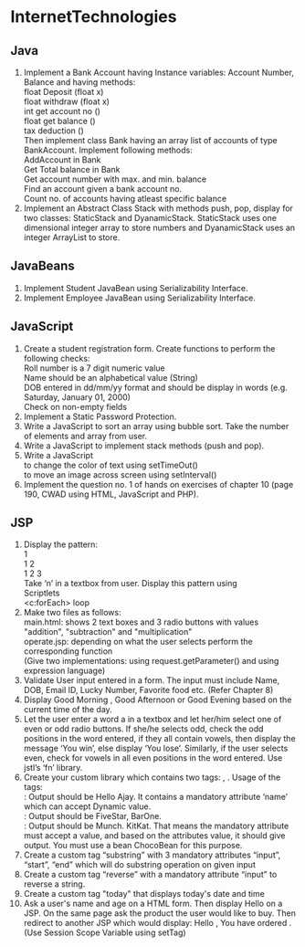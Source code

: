 # InternetTechnologies

## Java
1. Implement a Bank Account having Instance variables: Account Number, Balance and having methods:
\
float Deposit (float x)
\
float withdraw (float x)
\
int get account no ()
\
float get balance ()
\
tax deduction ()
\
Then implement class Bank having an array list of accounts of type BankAccount. Implement following methods:
\
AddAccount in Bank
\
Get Total balance in Bank
\
Get account number with max. and min. balance
\
Find an account given a bank account no.
\
Count no. of accounts having atleast specific balance
2. Implement an Abstract Class Stack with methods push, pop, display for two classes:
StaticStack and DyanamicStack. StaticStack uses one dimensional integer array to store
numbers and DyanamicStack uses an integer ArrayList to store. 

## JavaBeans
1. Implement Student JavaBean using Serializability Interface.
2. Implement Employee JavaBean using Serializability Interface.

## JavaScript
1. Create a student registration form. Create functions to perform the following checks:
\
Roll number is a 7 digit numeric value
\
Name should be an alphabetical value (String)
\
DOB entered in dd/mm/yy format and should be display in words (e.g. Saturday,
January 01, 2000)
\
Check on non-empty fields
2. Implement a Static Password Protection.
3. Write a JavaScript to sort an array using bubble sort. Take the number of elements and
array from user.
4. Write a JavaScript to implement stack methods (push and pop).
5. Write a JavaScript
\
to change the color of text using setTimeOut()
\
to move an image across screen using setInterval()
6. Implement the question no. 1 of hands on exercises of chapter 10 (page 190, CWAD using HTML, JavaScript and PHP).

## JSP
1. Display the pattern:
\
1
\
1 2
\
1 2 3
\
Take ‘n’ in a textbox from user. Display this pattern using
\
Scriptlets
\
<c:forEach> loop
2. Make two files as follows:
\
main.html: shows 2 text boxes and 3 radio buttons with values "addition", "subtraction" and "multiplication"
\
operate.jsp: depending on what the user selects perform the corresponding function
\
(Give two implementations: using request.getParameter() and using expression
language)
3. Validate User input entered in a form. The input must include Name, DOB, Email ID,
Lucky Number, Favorite food etc. (Refer Chapter 8)
4. Display Good Morning <uname>, Good Afternoon <uname> or Good Evening
<uname> based on the current time of the day.
5. Let the user enter a word a in a textbox and let her/him select one of even or odd radio
buttons. If she/he selects odd, check the odd positions in the word entered, if they all
contain vowels, then display the message ‘You win’, else display ‘You lose’. Similarly,
if the user selects even, check for vowels in all even positions in the word entered. Use
jstl’s ‘fn’ library.
6. Create your custom library which contains two tags: <hello>, <choco>.
Usage of the tags:
\
<hello name=”Ajay”>: Output should be Hello Ajay. It contains a mandatory
attribute ‘name’ which can accept Dynamic value.
\
<choco texture=”Chewy”>: Output should be FiveStar, BarOne.
\
  <choco texture=”Crunchy”>: Output should be Munch. KitKat.
That means the mandatory attribute must accept a value, and based on the
attributes value, it should give output. You must use a bean ChocoBean for this
purpose.
7. Create a custom tag “substring” with 3 mandatory attributes “input”, “start”, “end”
which will do substring operation on given input
8. Create a custom tag “reverse” with a mandatory attribute “input” to reverse a string.
9. Create a custom tag "today" that displays today's date and time
10. Ask a user's name and age on a HTML form. Then display Hello <uname> on a JSP.
On the same page ask the product the user would like to buy. Then redirect to another
JSP which would display: Hello <uname>, You have ordered <product>. (Use Session
Scope Variable using setTag)
